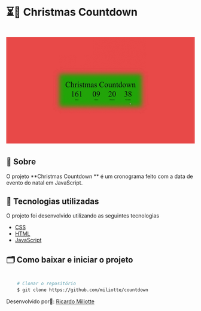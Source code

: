 # ⏳🎄 Christmas Countdown 

<h1 align="center">
    <img src="src/github/countdown-gitgub.gif" height="50%">
</h1>

## 🔖 Sobre

O projeto **Christmas Countdown ** é um cronograma feito com a data de evento do natal em JavaScript.


## 🚀 Tecnologias utilizadas

O projeto foi desenvolvido utilizando as seguintes tecnologias

- [CSS](https://developer.mozilla.org/pt-BR/docs/Web/CSS)
- [HTML](https://developer.mozilla.org/pt-BR/docs/Web/HTML)
- [JavaScript](https://www.javascript.com/)

## 🗂 Como baixar e iniciar o projeto

```bash

    # Clonar o repositório
    $ git clone https://github.com/miliotte/countdown

```

Desenvolvido por👻: [Ricardo Miliotte](https://www.linkedin.com/in/ricardo-miliotte-cruz-a430a0166/)
